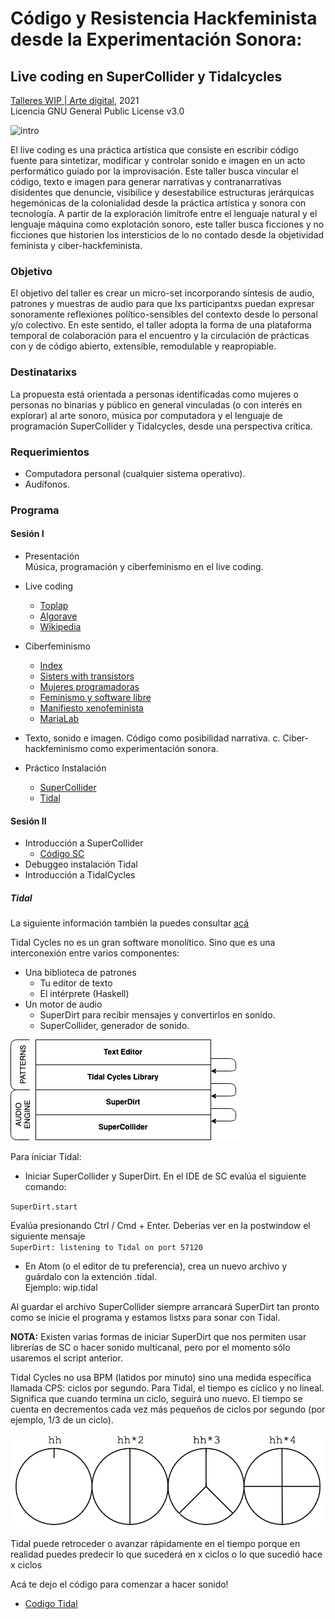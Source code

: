 # Código y Resistencia Hackfeminista desde la Experimentación Sonora:  
## Live coding en SuperCollider y Tidalcycles
[Talleres WIP | Arte digital](https://wipartedigital.com/2021/06/21/codigo-y-resistencia-hackfeminista-desde-la-experimentacion-sonora/), 2021   
Licencia GNU General Public License v3.0  
  
  
![intro](https://media.giphy.com/media/3ohs7XjrVT0zuGynS0/giphy.gif)  


El live coding es una práctica artística que consiste en escribir código fuente para sintetizar, modificar y controlar sonido e imagen en un acto performático guiado por la improvisación.
Este taller busca vincular el código, texto e imagen para generar narrativas y contranarrativas disidentes que denuncie, visibilice y desestabilice estructuras jerárquicas hegemónicas de la colonialidad desde la práctica artística y sonora con tecnología. A partir de la exploración limítrofe entre el lenguaje natural y el lenguaje máquina como explotación sonoro, este taller busca ficciones y no ficciones que historien los intersticios de lo no contado desde la objetividad feminista y ciber-hackfeminista.

### Objetivo

El objetivo del taller es crear un micro-set incorporando síntesis de audio, patrones y muestras de audio para que lxs participantxs puedan expresar sonoramente reflexiones político-sensibles del contexto desde lo personal y/o colectivo. En este sentido, el taller adopta la forma de una plataforma temporal de colaboración para el encuentro y la circulación de prácticas con y de código abierto, extensible, remodulable y reapropiable.

### Destinatarixs

La propuesta está orientada a personas identificadas como mujeres o personas no binarias y público en general vinculadas (o con interés en explorar) al arte sonoro, música por computadora y el lenguaje de programación SuperCollider y Tidalcycles, desde una perspectiva crítica. 

### Requerimientos 

- Computadora personal (cualquier sistema operativo). 
- Audífonos. 

### Programa 

#### Sesión I

- Presentación  
Música, programación y ciberfeminismo en el live coding. 
- Live coding 
	- [Toplap](https://toplap.org/about/)
	- [Algorave](https://algorave.com/)
	- [Wikipedia](https://es.wikipedia.org/wiki/Live_coding)
- Ciberfeminismo
	- [Index](https://cyberfeminismindex.com/)
	- [Sisters with transistors](https://sisterswithtransistors.com/ALL)
	- [Mujeres programadoras](https://www.fullstackacademy.com/blog/remarkable-women-programmers)
	- [Feminismo y software libre](https://www.mujeresenred.net/software_libre/indexsl.html)
	- [Manifiesto xenofeminista](https://laboriacuboniks.net/manifesto/xenofeminism-a-politics-for-alienation/)
	- [MariaLab](https://www.marialab.org/)
	
- Texto, sonido e imagen. Código como posibilidad narrativa.
c. Ciber-hackfeminismo como experimentación sonora.
- Práctico
Instalación
	- [SuperCollider](https://supercollider.github.io/download) 
	- [Tidal](https://tidalcycles.org/docs/getting-started/linux_install)


#### Sesión II

- Introducción a SuperCollider
	- [Código SC](https://github.com/MarianneTeixido/hackcode-wip/blob/main/wip-1.scd)
- Debuggeo instalación Tidal
- Introducción a TidalCycles 
	
##### Tidal 
	
La siguiente información también la puedes consultar [acá](https://tidalcycles.org/docs/getting-started/tidal_start/)

Tidal Cycles no es un gran software monolítico. Sino que es una interconexión entre varios componentes:  
- Una biblioteca de patrones  
	- Tu editor de texto  
	- El intérprete (Haskell)
- Un motor de audio  
	- SuperDirt para recibir mensajes y convertirlos en sonido.
	- SuperCollider, generador de sonido. 

![tidal](https://github.com/MarianneTeixido/hackcode-wip/blob/main/img/tidal.png)  

Para iniciar Tidal:  
- Iniciar SuperCollider y SuperDirt. En el IDE de SC evalúa el siguiente comando:  
     
`SuperDirt.start`  


Evalúa presionando Ctrl / Cmd + Enter. Deberías ver en la postwindow el siguiente mensaje  
`SuperDirt: listening to Tidal on port 57120`  

- En Atom (o el editor de tu preferencia), crea un nuevo archivo y guárdalo con la extención .tidal.   
Ejemplo: wip.tidal  

Al guardar el archivo SuperCollider siempre arrancará SuperDirt tan pronto como se inicie el programa y estamos listxs para sonar con Tidal.   

**NOTA:** Existen varias formas de iniciar SuperDirt que nos permiten usar librerías de SC o hacer sonido multicanal, pero por el momento sólo usaremos el script anterior.   


Tidal Cycles no usa BPM (latidos por minuto) sino una medida específica llamada CPS: ciclos por segundo. Para Tidal, el tiempo es cíclico y no lineal. Significa que cuando termina un ciclo, seguirá uno nuevo. El tiempo se cuenta en decrementos cada vez más pequeños de ciclos por segundo (por ejemplo, 1/3 de un ciclo).   

![ciclos](https://github.com/MarianneTeixido/hackcode-wip/blob/main/img/ciclos.png)  

Tidal puede retroceder o avanzar rápidamente en el tiempo porque en realidad puedes predecir lo que sucederá en x ciclos o lo que sucedió hace x ciclos  

Acá te dejo el código para comenzar a hacer sonido!  

- [Codigo Tidal](https://github.com/MarianneTeixido/hackcode-wip/blob/main/wip-1.tidal)




